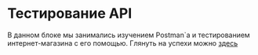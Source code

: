 # Тестирование API

В данном блоке мы занимались изучением Postman`а и тестированием интернет-магазина с его помощью. Глянуть на успехи можно [здесь](https://www.postman.com/larionovana/workspace/my-workspace/collection/38363680-03d6a5bd-c160-4700-8f61-05a4443b7a49?action=share&creator=38363680&active-environment=38363680-93becd3d-390b-4ff4-9557-2810938be119)
